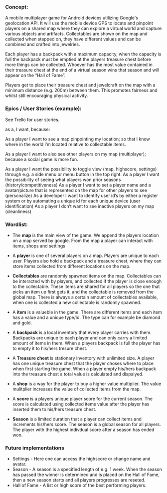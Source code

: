 ### Concept:

A mobile multiplayer game for Android devices utilizing Google's geolocation API. It will use the mobile device GPS to locate and pinpoint players on a shared map where they can explore a virtual world and capture various objects and artifacts. Collectables are shown on the map and collected when stepped on, they have different values and can be combined and crafted into jewelries.

Each player has a backpack with a maximum capacity, when the capacity is full the backpack must be emptied at the players treasure chest before more things can be collected. Whoever has the most value contained in their treasure chest at the end of a virtual season wins that season and will appear on the “Hall of Fame”. 

Players get to place their treasure chest and jewelcraft on the map with a minimum distance (e.g. 200m) between them. This promotes fairness and whilst still encouraging physical activity.


### Epics / User Stories (example):

See Trello for user stories.

as a, 
I want, 
because:

As a player I want to see a map pinpointing my location; so that I know where in the world I’m located relative to collectable items. 

As a player I want to also see other players on my map (multiplayer); because a social game is more fun.

As a player I want the possibility to toggle view (map, highscore, settings) through e.g. a side menu or menu button in the top right. 
As a player I want the possibility of seeing what players won prior seasons (history/competitiveness)
As a player I want to set a player name and a avatar/picture that is represented on the map for other players to see (personalize)
As a developer I want to identify user id’s by either a register system or by automating a unique id for each unique device (user identification)
As a player I don’t want to see inactive players on my map (cleanliness)

### Wordlist:

- The **map** is the main view of the game. We append the players location on a map served by google. From the map a player can interact with items, shops and settings

- A **player** is one of several players on a map. Players are unique to each user. Players also hold a backpack and a treasure chest, where they can store items collected from different locations on the map.

- **Collectables** are randomly spawned items on the map. Collectables can be interacted with by players, and collected if the player is close enough to the collectable. These items are shared for all players so the one that picks an item up first gets it, and the collectable is removed from the global map. There is always a certain amount of collectables available, when one is collected a new collectable is randomly spawned.

- A **item** is a valueble in the game. There are different items and each item has a value and a unique type/id. The type can for example be diamond and gold.

- A **backpack** is a local inventory that every player carries with them. Backpacks are unique to each player and can only carry a limited amount of items in them. When a players backpack is full the player has to empty it to his/hers tresure chest.

- A **Treasure chest** is stationary inventory with unlimited size. A player has one unique treasure chest that the player choses where to place when first starting the game. When a player empty his/hers backpack into the treasure chest a total value is calculated and dispalyed.

- A **shop** is a way for the player to buy a higher value multiplier. The value mulitplier increases the value of collected items from the map.

- A **score** is a players unique player score for the current season. The score is calculated using collected items value after the player has inserted them to his/hers treasure chest. 

- **Season** is a limited duration that a player can collect items and increments his/hers score. The season is a global season for all players. The player with the highest indivdual score after a season has ended won.

### Future implementations
- Settings - Here one can access the highscore or change name and avatar.
- Season - A season is a specified length of e.g. 1 week. When the season has passed the winner is determined and is placed on the Hall of Fame, then a new season starts and all players progresses are reseted.
- Hall of Fame - A list or high score of the best performing players.

